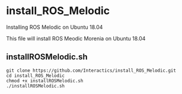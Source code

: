 # install_ROS_Melodic
Installing ROS Melodic on Ubuntu 18.04

This file will install ROS Meodic Morenia on Ubuntu 18.04


## installROSMelodic.sh

    git clone https://github.com/Interactics/install_ROS_Melodic.git
    cd install_ROS_Melodic
    chmod +x installROSMelodic.sh
    ./installROSMelodic.sh
    

